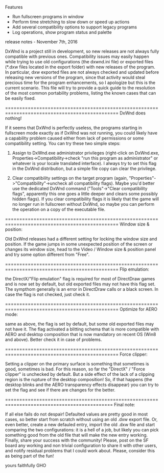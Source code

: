 Features
- Run fullscreen programs in window
- Perform time stretching to slow down or speed up actions
- Add several compatibility options to support legacy programs
- Log operations, show program status and palette

release notes - November 7th, 2016

DxWnd is a project still in development, so new releases are not always fully compatible with previous ones.
Compatibility issues may easily happen while trying to use old configurations (the dxwnd.ini file) or exported files (*.dxw files located in the export folder) with new releases of the program.
In particular, dxw exported files are not always checked and updated before releasing new versions of the program, since that activity would steal precious time for the program enhancements, so I apologize but this is the current scenario.
This file will try to provide a quick guide to the resolution of the most common portability problems, listing the known cases that can be easily fixed.

==============================================================================================
DxWnd does nothing!

If it seems that DxWnd is perfectly useless, the programs starting in fullscreen mode exactly as if DxWnd was not running, you could likely have a capability problem caused either from lack of permissions or some compatibility setting. 
You can try these two simple steps:

1. Assign to DxWnd.exe administrator privileges (right-click on DxWnd.exe, Properties->Compatibility->check "run this program as administrator" or whatever is your locale translated interface). I always try to set this flag in the DxWnd distribution, but a simple file copy can clear the privilege.

2. Clear compatibility settings on the target program (again, "Properties"->"Compatibility"->uncheck all compatibility flags). Maybe you'd better use the dedicated DxWnd command ("Tools"->"Clear compatibility flags", apparently this one goes a little deeper and clears some possibly hidden flags). If you clear compatibility flags it is likely that the game will no longer run in fullscreen without DxWnd, so maybe you can perform the operation on a copy of the executable file.

==============================================================================================
Window size & position: 

Old DxWnd releases had a different setting for locking the window size and position.
If the game jumps in some unexpected position of the screen or changes its window size, head to the Video / Window size & position panel and try some option different from "Free".

==============================================================================================
Flip emulation: 

the DirectX/"Flip emulation" flag is required for most of DirectDraw games and is now set by default, but old exported files may not have this flag set. The sympthom generally is an error in DirectDraw calls or a black screen. In case the flag is not checked, just check it.

==============================================================================================
Optimize for AERO mode:

same as above, the flag is set by default, but some old exported files may not have it. 
The flag activated a blitting schema that is more compatible with AERO and desktop composition that is now mandatory on recent OS (Win8 and above). Better check it in case of problems.

==============================================================================================
Force clipper:

Setting a clipper on the primary surface is something that sometimes is good, sometimes is bad. For this reason, so far the "DirectX" / "Force clipper" is unchecked by default. 
But a side effect of the lack of a clipping region is the rupture of the desktop composition! So, if that happens (the desktop blinks and the AERO transparency effects disappear) you can try to set the flag and see if there are changes for the better.

============================================================================================
Final note:

If all else fails do not despair! Defaulted values are pretty good in most cases, so better start from scratch without using an old .dxw export file.
Or, even better, create a new defauled entry, import the old .dxw file and start comparing the two configurations: it is a hell of a job, but likely you can pick something good from the old file that will make the new entry working.
Finally, share your success with the community! Please, post on the SF board any working and non trivial configuration to share it with other users, and notify residual problems that I could work about.
Please, consider this as being part of the fun!

yours faithfully
GHO



